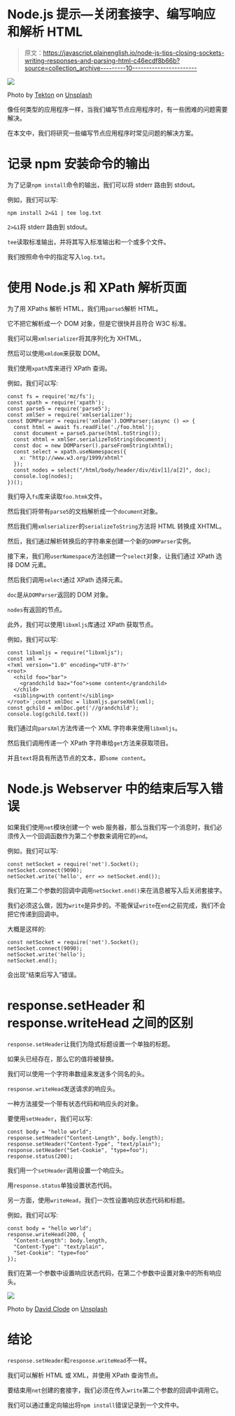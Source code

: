 # Node.js 提示—关闭套接字、编写响应和解析 HTML

> 原文：<https://javascript.plainenglish.io/node-js-tips-closing-sockets-writing-responses-and-parsing-html-c46ecdf8b66b?source=collection_archive---------10----------------------->

![](img/85b8e2a3ce4af773ba1e5a87e2c2028f.png)

Photo by [Tekton](https://unsplash.com/@tekton_tools?utm_source=medium&utm_medium=referral) on [Unsplash](https://unsplash.com?utm_source=medium&utm_medium=referral)

像任何类型的应用程序一样，当我们编写节点应用程序时，有一些困难的问题需要解决。

在本文中，我们将研究一些编写节点应用程序时常见问题的解决方案。

# 记录 npm 安装命令的输出

为了记录`npm install`命令的输出，我们可以将 stderr 路由到 stdout。

例如，我们可以写:

```
npm install 2>&1 | tee log.txt
```

`2>&1`将 stderr 路由到 stdout。

`tee`读取标准输出，并将其写入标准输出和一个或多个文件。

我们按照命令中的指定写入`log.txt`。

# 使用 Node.js 和 XPath 解析页面

为了用 XPaths 解析 HTML，我们用`parse5`解析 HTML。

它不把它解析成一个 DOM 对象，但是它很快并且符合 W3C 标准。

我们可以用`xmlserializer`将其序列化为 XHTML，

然后可以使用`xmldom`来获取 DOM。

我们使用`xpath`库来进行 XPath 查询。

例如，我们可以写:

```
const fs = require('mz/fs');
const xpath = require('xpath');
const parse5 = require('parse5');
const xmlSer = require('xmlserializer');
const DOMParser = require('xmldom').DOMParser;(async () => {
  const html = await fs.readFile('./foo.html');
  const document = parse5.parse(html.toString());
  const xhtml = xmlSer.serializeToString(document);
  const doc = new DOMParser().parseFromString(xhtml);
  const select = xpath.useNamespaces({
    x: "http://www.w3.org/1999/xhtml"
  });
  const nodes = select("/html/body/header/div/div[1]/a[2]", doc);
  console.log(nodes);
})();
```

我们导入`fs`库来读取`foo.htmk`文件。

然后我们将带有`parse5`的文档解析成一个`document`对象。

然后我们用`xmlserializer`的`serializeToString`方法将 HTML 转换成 XHTML。

然后，我们通过解析转换后的字符串来创建一个新的`DOMParser`实例。

接下来，我们用`userNamespace`方法创建一个`select`对象，让我们通过 XPath 选择 DOM 元素。

然后我们调用`select`通过 XPath 选择元素。

`doc`是从`DOMParser`返回的 DOM 对象。

`nodes`有返回的节点。

此外，我们可以使用`libxmljs`库通过 XPath 获取节点。

例如，我们可以写:

```
const libxmljs = require("libxmljs");
const xml =  `
<?xml version="1.0" encoding="UTF-8"?>'
<root>
  <child foo="bar">
    <grandchild baz="foo">some content</grandchild>
  </child>
  <sibling>with content!</sibling>
</root>`;const xmlDoc = libxmljs.parseXml(xml);
const gchild = xmlDoc.get('//grandchild');
console.log(gchild.text())
```

我们通过向`parsXml`方法传递一个 XML 字符串来使用`libxmljs`。

然后我们调用传递一个 XPath 字符串给`get`方法来获取项目。

并且`text`将具有所选节点的文本，即`some content`。

# Node.js Webserver 中的结束后写入错误

如果我们使用`net`模块创建一个 web 服务器，那么当我们写一个消息时，我们必须传入一个回调函数作为第二个参数来调用它的`end`。

例如，我们可以写:

```
const netSocket = require('net').Socket();
netSocket.connect(9090);
netSocket.write('hello', err => netSocket.end());
```

我们在第二个参数的回调中调用`netSocket.end()`来在消息被写入后关闭套接字。

我们必须这么做，因为`write`是异步的。不能保证`write`在`end`之前完成，我们不会把它传递到回调中。

大概是这样的:

```
const netSocket = require('net').Socket();
netSocket.connect(9090);
netSocket.write('hello');
netSocket.end();
```

会出现“结束后写入”错误。

# response.setHeader 和 response.writeHead 之间的区别

`response.setHeader`让我们为隐式标题设置一个单独的标题。

如果头已经存在，那么它的值将被替换。

我们可以使用一个字符串数组来发送多个同名的头。

`response.writeHead`发送请求的响应头。

一种方法接受一个带有状态代码和响应头的对象。

要使用`setHeader`，我们可以写:

```
const body = "hello world";
response.setHeader("Content-Length", body.length);
response.setHeader("Content-Type", "text/plain");
response.setHeader("Set-Cookie", "type=foo");
response.status(200);
```

我们用一个`setHeader`调用设置一个响应头。

用`response.status`单独设置状态代码。

另一方面，使用`writeHead`，我们一次性设置响应状态代码和标题。

例如，我们可以写:

```
const body = "hello world";
response.writeHead(200, {
  "Content-Length": body.length,
  "Content-Type": "text/plain",
  "Set-Cookie": "type=foo"
});
```

我们在第一个参数中设置响应状态代码，在第二个参数中设置对象中的所有响应头。

![](img/057885b37ec91b92577ca36c73f6b4f7.png)

Photo by [David Clode](https://unsplash.com/@davidclode?utm_source=medium&utm_medium=referral) on [Unsplash](https://unsplash.com?utm_source=medium&utm_medium=referral)

# 结论

`response.setHeader`和`response.writeHead`不一样。

我们可以解析 HTML 或 XML，并使用 XPath 查询节点。

要结束用`net`创建的套接字，我们必须在传入`write`第二个参数的回调中调用它。

我们可以通过重定向输出将`npm install`错误记录到一个文件中。